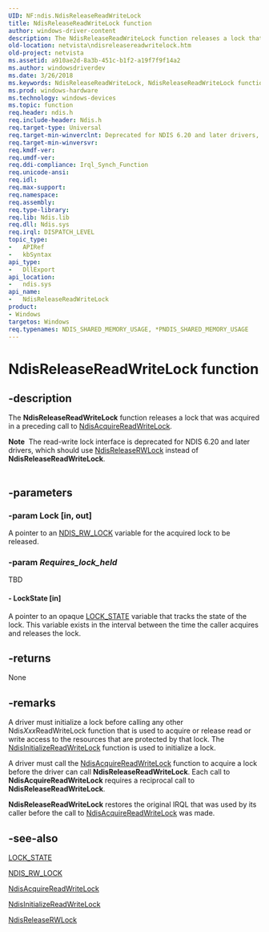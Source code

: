 ```yaml
---
UID: NF:ndis.NdisReleaseReadWriteLock
title: NdisReleaseReadWriteLock function
author: windows-driver-content
description: The NdisReleaseReadWriteLock function releases a lock that was acquired in a preceding call to NdisAcquireReadWriteLock.Note  The read-write lock interface is deprecated for NDIS 6.20 and later drivers, which should use NdisReleaseRWLock instead of NdisReleaseReadWriteLock.
old-location: netvista\ndisreleasereadwritelock.htm
old-project: netvista
ms.assetid: a910ae2d-8a3b-451c-b1f2-a19f7f9f14a2
ms.author: windowsdriverdev
ms.date: 3/26/2018
ms.keywords: NdisReleaseReadWriteLock, NdisReleaseReadWriteLock function [Network Drivers Starting with Windows Vista], ndis/NdisReleaseReadWriteLock, ndis_read_write_lock_ref_4f0f9891-a4a6-457d-b547-4f5543fbc534.xml, netvista.ndisreleasereadwritelock
ms.prod: windows-hardware
ms.technology: windows-devices
ms.topic: function
req.header: ndis.h
req.include-header: Ndis.h
req.target-type: Universal
req.target-min-winverclnt: Deprecated for NDIS 6.20 and later drivers, which should use NdisReleaseRWLock instead of NdisReleaseReadWriteLock. Supported for NDIS 6.0 and NDIS 5.1 drivers (see    NdisReleaseReadWriteLock (NDIS   5.1)) in Windows Vista. Supported for NDIS 5.1 drivers (see    NdisReleaseReadWriteLock (NDIS   5.1)) in Windows XP.
req.target-min-winversvr: 
req.kmdf-ver: 
req.umdf-ver: 
req.ddi-compliance: Irql_Synch_Function
req.unicode-ansi: 
req.idl: 
req.max-support: 
req.namespace: 
req.assembly: 
req.type-library: 
req.lib: Ndis.lib
req.dll: Ndis.sys
req.irql: DISPATCH_LEVEL
topic_type:
-	APIRef
-	kbSyntax
api_type:
-	DllExport
api_location:
-	ndis.sys
api_name:
-	NdisReleaseReadWriteLock
product:
- Windows
targetos: Windows
req.typenames: NDIS_SHARED_MEMORY_USAGE, *PNDIS_SHARED_MEMORY_USAGE
---
```


# NdisReleaseReadWriteLock function


## -description


The 
  <b>NdisReleaseReadWriteLock</b> function releases a lock that was acquired in a preceding call to 
  <a href="https://msdn.microsoft.com/library/windows/hardware/ff560696">NdisAcquireReadWriteLock</a>.
<div class="alert"><b>Note</b>  The read-write lock interface is deprecated for NDIS 6.20 and later drivers, which should use <a href="https://msdn.microsoft.com/library/windows/hardware/ff564523">NdisReleaseRWLock</a> instead of <b>NdisReleaseReadWriteLock</b>.</div><div> </div>

## -parameters




### -param Lock [in, out]

A pointer to an <a href="https://msdn.microsoft.com/library/windows/hardware/ff567277">NDIS_RW_LOCK</a> variable for the acquired lock to be released.


### -param _Requires_lock_held_

TBD




#### - LockState [in]

A pointer to an opaque <a href="https://msdn.microsoft.com/library/windows/hardware/ff557067">LOCK_STATE</a> variable that tracks the state of the lock. This variable exists
     in the interval between the time the caller acquires and releases the lock.


## -returns



None




## -remarks



A driver must initialize a lock before calling any other 
    Ndis<i>Xxx</i>ReadWriteLock function that is used to acquire or release read or write access to the
    resources that are protected by that lock. The 
    <a href="https://msdn.microsoft.com/library/windows/hardware/ff562738">NdisInitializeReadWriteLock</a> function is used to initialize a lock.

A driver must call the 
    <a href="https://msdn.microsoft.com/library/windows/hardware/ff560696">NdisAcquireReadWriteLock</a> function
    to acquire a lock before the driver can call 
    <b>NdisReleaseReadWriteLock</b>. Each call to 
    <b>NdisAcquireReadWriteLock</b> requires a reciprocal call to 
    <b>NdisReleaseReadWriteLock</b>.

<b>NdisReleaseReadWriteLock</b> restores the original IRQL that was used by its caller before the call to 
    <a href="https://msdn.microsoft.com/library/windows/hardware/ff560696">NdisAcquireReadWriteLock</a> was made.




## -see-also




<a href="https://msdn.microsoft.com/library/windows/hardware/ff557067">LOCK_STATE</a>



<a href="https://msdn.microsoft.com/library/windows/hardware/ff567277">NDIS_RW_LOCK</a>



<a href="https://msdn.microsoft.com/library/windows/hardware/ff560696">NdisAcquireReadWriteLock</a>



<a href="https://msdn.microsoft.com/library/windows/hardware/ff562738">NdisInitializeReadWriteLock</a>



<a href="https://msdn.microsoft.com/library/windows/hardware/ff564523">NdisReleaseRWLock</a>
 

 

